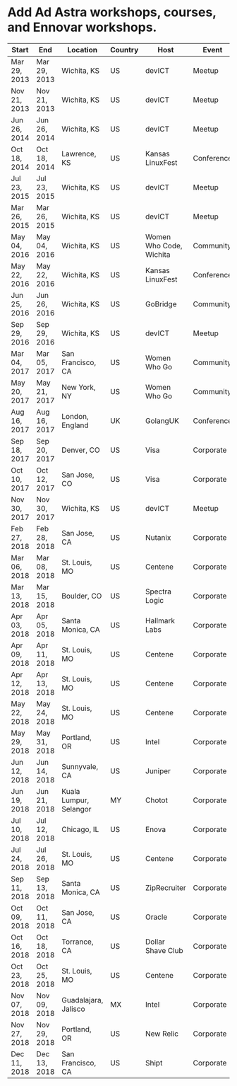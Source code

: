 # Add Ad Astra workshops, courses, and Ennovar workshops.
Start        | End          | Location               | Country | Host                    | Event      | Type                | Topic       | Attendees | URL
------------ | ------------ | ---------------------- | ------- | ----------------------- | ---------- | ------------------- | ----------- | --------- | -------------------------------------------
Mar 29, 2013 | Mar 29, 2013 | Wichita, KS            | US      | devICT                  | Meetup     | Talk                | RegEx       | 20        | https://www.youtube.com/watch?v=4LnyHF8dnIk
Nov 21, 2013 | Nov 21, 2013 | Wichita, KS            | US      | devICT                  | Meetup     | Talk                | Twig        | 20        | https://www.youtube.com/watch?v=deqGYV8P0Nc
Jun 26, 2014 | Jun 26, 2014 | Wichita, KS            | US      | devICT                  | Meetup     | Talk                | OOP         | 20        | https://www.youtube.com/watch?v=7QoEfPYULXM
Oct 18, 2014 | Oct 18, 2014 | Lawrence, KS           | US      | Kansas LinuxFest        | Conference | Talk                | Go          | 30        |
Jul 23, 2015 | Jul 23, 2015 | Wichita, KS            | US      | devICT                  | Meetup     | Talk                | Go          | 20        | https://www.youtube.com/watch?v=zVvjpLu6iIo
Mar 26, 2015 | Mar 26, 2015 | Wichita, KS            | US      | devICT                  | Meetup     | Talk                | Vim         | 30        | https://www.youtube.com/watch?v=SaGgc8xnO1U
May 04, 2016 | May 04, 2016 | Wichita, KS            | US      | Women Who Code, Wichita | Community  | Training            | Go          | 20        |
May 22, 2016 | May 22, 2016 | Wichita, KS            | US      | Kansas LinuxFest        | Conference | Talk                | exercism.io | 25        |
Jun 25, 2016 | Jun 26, 2016 | Wichita, KS            | US      | GoBridge                | Community  | Training            | Go Web      | 20        |
Sep 29, 2016 | Sep 29, 2016 | Wichita, KS            | US      | devICT                  | Meetup     | Talk                | Docker      | 15        | https://www.youtube.com/watch?v=xYNJ_IAj35Q
Mar 04, 2017 | Mar 05, 2017 | San Francisco, CA      | US      | Women Who Go            | Community  | Training            | Go Web      | 20        |
May 20, 2017 | May 21, 2017 | New York, NY           | US      | Women Who Go            | Community  | Training            | Go Web      | 15        |
Aug 16, 2017 | Aug 16, 2017 | London, England        | UK      | GolangUK                | Conference | Training            | Go Web      | 30        |
Sep 18, 2017 | Sep 20, 2017 | Denver, CO             | US      | Visa                    | Corporate  | Training            | Go Web      | 20        |
Oct 10, 2017 | Oct 12, 2017 | San Jose, CO           | US      | Visa                    | Corporate  | Training            | Go Web      | 20        |
Nov 30, 2017 | Nov 30, 2017 | Wichita, KS            | US      | devICT                  | Meetup     | Talk                | Allies      | 15        | https://www.youtube.com/watch?v=PWheG9CyUAY
Feb 27, 2018 | Feb 28, 2018 | San Jose, CA           | US      | Nutanix                 | Corporate  | Training            | Go          | 30        |
Mar 06, 2018 | Mar 08, 2018 | St. Louis, MO          | US      | Centene                 | Corporate  | Training            | Go          | 30        |
Mar 13, 2018 | Mar 15, 2018 | Boulder, CO            | US      | Spectra Logic           | Corporate  | Training            | Go          | 30        |
Apr 03, 2018 | Apr 05, 2018 | Santa Monica, CA       | US      | Hallmark Labs           | Corporate  | Training            | Go          | 25        |
Apr 09, 2018 | Apr 11, 2018 | St. Louis, MO          | US      | Centene                 | Corporate  | Training            | Go          | 25        |
Apr 12, 2018 | Apr 13, 2018 | St. Louis, MO          | US      | Centene                 | Corporate  | Training            | Go          | 25        |
May 22, 2018 | May 24, 2018 | St. Louis, MO          | US      | Centene                 | Corporate  | Training            | Go          | 25        |
May 29, 2018 | May 31, 2018 | Portland, OR           | US      | Intel                   | Corporate  | Training            | Go          | 25        |
Jun 12, 2018 | Jun 14, 2018 | Sunnyvale, CA          | US      | Juniper                 | Corporate  | Training            | Adv Go      | 30        |
Jun 19, 2018 | Jun 21, 2018 | Kuala Lumpur, Selangor | MY      | Chotot                  | Corporate  | Training            | Adv Go      | 20        |
Jul 10, 2018 | Jul 12, 2018 | Chicago, IL            | US      | Enova                   | Corporate  | Training            | Adv Go      | 30        |
Jul 24, 2018 | Jul 26, 2018 | St. Louis, MO          | US      | Centene                 | Corporate  | Training            | Go          | 25        |
Sep 11, 2018 | Sep 13, 2018 | Santa Monica, CA       | US      | ZipRecruiter            | Corporate  | Training            | Go          | 30        |
Oct 09, 2018 | Oct 11, 2018 | San Jose, CA           | US      | Oracle                  | Corporate  | Training            | Adv Go      | 30        |
Oct 16, 2018 | Oct 18, 2018 | Torrance, CA           | US      | Dollar Shave Club       | Corporate  | Training            | Go          | 20        |
Oct 23, 2018 | Oct 25, 2018 | St. Louis, MO          | US      | Centene                 | Corporate  | Training            | Go          | 25        |
Nov 07, 2018 | Nov 09, 2018 | Guadalajara, Jalisco   | MX      | Intel                   | Corporate  | Training            | Adv Go      | 30        |
Nov 27, 2018 | Nov 29, 2018 | Portland, OR           | US      | New Relic               | Corporate  | Training            | Go          | 30?       |
Dec 11, 2018 | Dec 13, 2018 | San Francisco, CA      | US      | Shipt                   | Corporate  | Training            | Adv Go      | 30?       |
